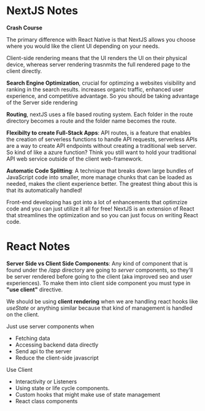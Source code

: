 # NextJS Notes 
**Crash Course** 

The primary difference with React Native is that NextJS allows you choose where you would like the client UI depending on your needs. 

Client-side rendering means that the UI renders the UI on their physical device, whereas server rendering trasnmits the full rendered page to the client directly. 

**Search Engine Optimization**, crucial for optimzing a websites visibility and ranking in the search results. increases organic traffic, enhanced user experience, and competitive advantage. So you should be taking advantage of the Server side rendering 


**Routing**, nextJS uses a file based routing system. Each folder in the route directory becomes a route and the folder name becomes the route.  


**Flexibilty to create Full-Stack Apps**: API routes, is a feature that enables the creation of serverless functions to handle API requests, serverless APIs are a way to create API endpoints without creating a traditional web server. So kind of like a azure function? Think you still want to hold your traditional API web service outside of the client web-framework. 

**Automatic Code Splitting**: A technique that breaks down large bundles of JavaScript code into smaller, more manage chunks that can be loaded as needed, makes the client experience better. The greatest thing about this is that its automatically handled! 


Front-end developing has got into a lot of enhancements that optimzize code and you can just utilize it all for free! NextJS is an extension of React that streamlines the optimization and so you can just focus on writing React code. 


# React Notes 

**Server Side vs Client Side Components**: Any kind of component that is found under the */app* directory are going to *server* components, so they'll be server rendered before going to the client (aka improved seo and user experiences). To make them into client side component you must type in **"use client"** directive. 

We should be using **client rendering** when we are handling react hooks like *useState* or anything similar because that kind of management is handled on the client. 

Just use server components when 
* Fetching data
* Accessing backend data directly 
* Send api to the server 
* Reduce the client-side javascript 

Use Client 
* Interactivity or Listeners 
* Using state or life cycle components. 
* Custom hooks that might make use of state management
* React class components